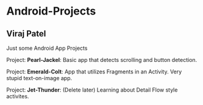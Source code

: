 # Android-Projects
## Viraj Patel

Just some Android App Projects

Project: **Pearl-Jackel**: Basic app that detects scrolling and button detection.

Project: **Emerald-Colt**: App that utilizes Fragments in an Activity. Very stupid
text-on-image app. 

Project: **Jet-Thunder**: (Delete later) Learning about Detail Flow style activites.